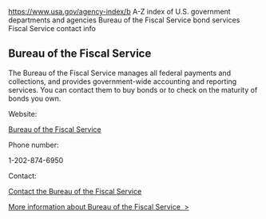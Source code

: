 

https://www.usa.gov/agency-index/b
A-Z index of U.S. government departments and agencies
Bureau of the Fiscal Service bond services
Fiscal Service contact info

Bureau of the Fiscal Service
----------------------------

The Bureau of the Fiscal Service manages all federal payments and collections, and provides government-wide accounting and reporting services. You can contact them to buy bonds or to check on the maturity of bonds you own.

Website:

[Bureau of the Fiscal Service](http://www.fiscal.treasury.gov)

Phone number:

1-202-874-6950

Contact:

[Contact the Bureau of the Fiscal Service](https://www.fiscal.treasury.gov/contact/)

[More information about Bureau of the Fiscal Service  >](https://www.usa.gov/agencies/bureau-of-the-fiscal-service)
